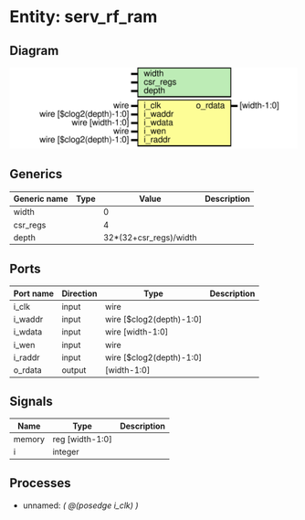 # Entity: serv_rf_ram
## Diagram
![Diagram](serv_rf_ram.svg "Diagram")
## Generics
| Generic name | Type | Value                  | Description |
| ------------ | ---- | ---------------------- | ----------- |
| width        |      | 0                      |             |
| csr_regs     |      | 4                      |             |
| depth        |      | 32*(32+csr_regs)/width |             |
## Ports
| Port name | Direction | Type                     | Description |
| --------- | --------- | ------------------------ | ----------- |
| i_clk     | input     | wire                     |             |
| i_waddr   | input     | wire [$clog2(depth)-1:0] |             |
| i_wdata   | input     | wire [width-1:0]         |             |
| i_wen     | input     | wire                     |             |
| i_raddr   | input     | wire [$clog2(depth)-1:0] |             |
| o_rdata   | output    | [width-1:0]              |             |
## Signals
| Name   | Type            | Description |
| ------ | --------------- | ----------- |
| memory | reg [width-1:0] |             |
| i      | integer         |             |
## Processes
- unnamed: _( @(posedge i_clk) )_

